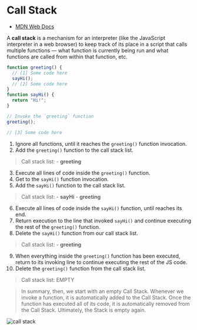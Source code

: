 # Call Stack

- [MDN Web Docs](https://developer.mozilla.org/en-aUS/docs/Glossary/Call_stack)

A **call stack** is a mechanism for an interpreter (like the JavaScript interpreter in a web browser) to keep track of its place in a script that calls multiple functions — what function is currently being run and what functions are called from within that function, etc.

```javascript
function greeting() {
  // [1] Some code here
  sayHi();
  // [2] Some code here
}
function sayHi() {
  return "Hi!";
}

// Invoke the `greeting` function
greeting();

// [3] Some code here
```

1. Ignore all functions, until it reaches the `greeting()` function invocation.
2. Add the `greeting()` function to the call stack list.

> Call stack list: - **greeting**

3. Execute all lines of code inside the `greeting()` function.
4. Get to the `sayHi()` function invocation.
5. Add the `sayHi()` function to the call stack list.

> Call stack list: - **sayHi** - **greeting**

6. Execute all lines of code inside the `sayHi()` function, until reaches its end.
7. Return execution to the line that invoked `sayHi()` and continue executing the rest of the `greeting()` function.
8. Delete the `sayHi()` function from our call stack list.

> Call stack list: - **greeting**

9. When everything inside the `greeting()` function has been executed, return to its invoking line to continue executing the rest of the JS code.
10. Delete the `greeting()` function from the call stack list.

> Call stack list: EMPTY

> In summary, then, we start with an empty Call Stack. Whenever we invoke a function, it is automatically added to the Call Stack. Once the function has executed all of its code, it is automatically removed from the Call Stack. Ultimately, the Stack is empty again.

![call stack](https://miro.medium.com/v2/resize:fit:640/1*E3zTWtEOiDWw7d0n7Vp-mA.gif "call stack")